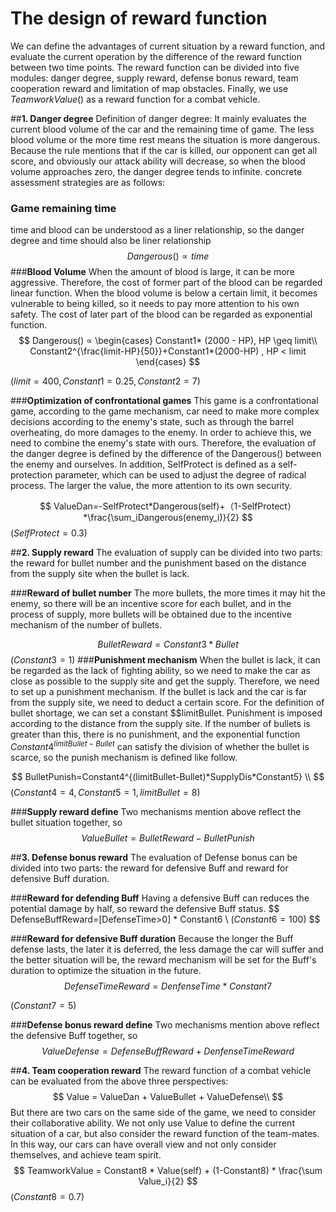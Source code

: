 # **The design of reward function**

We can define the advantages of current situation by a reward function, and evaluate the current operation by the difference of the reward function between two time points. The reward function can be divided into five modules: danger degree, supply reward, defense bonus reward, team cooperation reward and limitation of map obstacles. Finally, we use $TeamworkValue()$ as a reward function for a combat vehicle.

##**1. Danger degree**
Definition of danger degree: It mainly evaluates the current blood volume of the car and the remaining time of game. The less blood volume or the more time rest means the situation is more dangerous. Because the rule mentions that if the car is killed, our opponent can get all score, and obviously our attack ability will decrease, so when the blood volume approaches zero, the danger degree tends to infinite. concrete assessment strategies are as follows:

### **Game remaining time**
time and blood can be understood as a liner relationship, so the danger degree and time should also be liner relationship
$$
Dangerous() ∝ time
$$
###**Blood Volume**
When the amount of blood is large, it can be more aggressive. Therefore, the cost of former part of the blood can be regarded linear function. When the blood volume is below a certain limit, it becomes vulnerable to being killed, so it needs to pay more attention to his own safety. The cost of later part of the blood can be regarded as exponential function.
$$
Dangerous() ∝ \begin{cases} 
Constant1* (2000 - HP), HP \geq limit\\ 
Constant2^{\frac{limit-HP}{50}}+Constant1*(2000-HP) , HP < limit
\end{cases}
$$

($limit=400,Constant1=0.25, Constant2=7$)

###**Optimization of confrontational games**
This game is a confrontational game, according to the game mechanism, car need to make more complex decisions according to the enemy's state, such as through the barrel overheating, do more damages to the enemy. In order to achieve this, we need to combine the enemy's state with ours. Therefore, the evaluation of the danger degree is defined by the difference of the Dangerous() between the enemy and ourselves. In addition, SelfProtect is defined as a self-protection parameter, which can be used to adjust the degree of radical process. The larger the value, the more attention to its own security.

$$
ValueDan=-SelfProtect*Dangerous(self)+（1-SelfProtect）*\frac{\sum_iDangerous(enemy_i)}{2}
$$
($SelfProtect=0.3$)

##**2. Supply reward**
The evaluation of supply can be divided into two parts: the reward for bullet number and the punishment based on the distance from the supply site when the bullet is lack.

###**Reward of bullet number**
The more bullets, the more times it may hit the enemy, so there will be an incentive score for each bullet, and in the process of supply, more bullets will be obtained due to the incentive mechanism of the number of bullets.

$$
BulletReward=Constant3*Bullet
$$
($Constant3=1$)
###**Punishment mechanism**
When the bullet is lack, it can be regarded as the lack of fighting ability, so we need to make the car as close as possible to the supply site and get the supply. Therefore, we need to set up a punishment mechanism. If the bullet is lack and the car is far from the supply site, we need to deduct a certain score. For the definition of bullet shortage, we can set a constant $$limitBullet. Punishment is imposed according to the distance from the supply site. If the number of bullets is greater than this, there is no punishment, and the exponential function $Constant4^{limitBullet-Bullet}$ can satisfy the division of whether the bullet is scarce, so the punish mechanism is defined like follow. 

$$
BulletPunish=Constant4^{(limitBullet-Bullet)*SupplyDis*Constant5} \\
$$
($Constant4=4,Constant5=1,limitBullet=8$)

###**Supply reward define**
Two mechanisms mention above reflect the bullet situation together, so
$$
ValueBullet=BulletReward-BulletPunish
$$

##**3. Defense bonus reward**
The evaluation of Defense bonus can be divided into two parts: the reward for defensive Buff and reward for defensive Buff duration.

###**Reward for defending Buff**
Having a defensive Buff can reduces the potential damage by half, so reward the defensive Buff status. 
$$
DefenseBuffReward=[DefenseTime>0] * Constant6 \\
($Constant6=100$)
$$

###**Reward for defensive Buff duration**
Because the longer the Buff defense lasts, the later it is deferred, the less damage the car will suffer and the better situation will be, the reward mechanism will be set for the Buff's duration to optimize the situation in the future.
$$
DefenseTimeReward= DenfenseTime * Constant7 
$$

($Constant7=5$)

###**Defense bonus reward define**
Two mechanisms mention above reflect the defensive Buff together, so
$$
ValueDefense=DefenseBuffReward+DenfenseTimeReward
$$

##**4. Team cooperation reward**
The reward function of a combat vehicle can be evaluated from the above three perspectives:
$$
Value = ValueDan + ValueBullet + ValueDefense\\
$$
But there are two cars on the same side of the game, we need to consider their collaborative ability. We not only use Value to define the current situation of a car, but also consider the reward function of the team-mates. In this way, our cars can have overall view and not only consider themselves, and achieve team spirit.
$$
TeamworkValue = Constant8 * Value(self) + (1-Constant8) * \frac{\sum Value_i}{2}
$$
($Constant8=0.7$)
